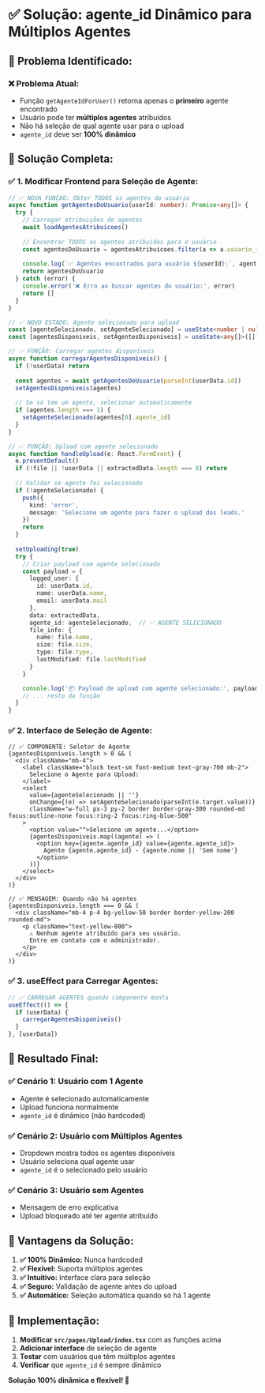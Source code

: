 # ✅ Solução: agente_id Dinâmico para Múltiplos Agentes

## 🎯 **Problema Identificado:**

### **❌ Problema Atual:**
- Função `getAgenteIdForUser()` retorna apenas o **primeiro** agente encontrado
- Usuário pode ter **múltiplos agentes** atribuídos
- Não há seleção de qual agente usar para o upload
- `agente_id` deve ser **100% dinâmico**

## 🔧 **Solução Completa:**

### **✅ 1. Modificar Frontend para Seleção de Agente:**

```typescript
// ✅ NOVA FUNÇÃO: Obter TODOS os agentes do usuário
async function getAgentesDoUsuario(userId: number): Promise<any[]> {
  try {
    // Carregar atribuições de agentes
    await loadAgentesAtribuicoes()
    
    // Encontrar TODOS os agentes atribuídos para o usuário
    const agentesDoUsuario = agentesAtribuicoes.filter(a => a.usuario_id === userId)
    
    console.log(`✅ Agentes encontrados para usuário ${userId}:`, agentesDoUsuario)
    return agentesDoUsuario
  } catch (error) {
    console.error('❌ Erro ao buscar agentes do usuário:', error)
    return []
  }
}

// ✅ NOVO ESTADO: Agente selecionado para upload
const [agenteSelecionado, setAgenteSelecionado] = useState<number | null>(null)
const [agentesDisponiveis, setAgentesDisponiveis] = useState<any[]>([])

// ✅ FUNÇÃO: Carregar agentes disponíveis
async function carregarAgentesDisponiveis() {
  if (!userData) return
  
  const agentes = await getAgentesDoUsuario(parseInt(userData.id))
  setAgentesDisponiveis(agentes)
  
  // Se só tem um agente, selecionar automaticamente
  if (agentes.length === 1) {
    setAgenteSelecionado(agentes[0].agente_id)
  }
}

// ✅ FUNÇÃO: Upload com agente selecionado
async function handleUpload(e: React.FormEvent) {
  e.preventDefault()
  if (!file || !userData || extractedData.length === 0) return
  
  // Validar se agente foi selecionado
  if (!agenteSelecionado) {
    push({ 
      kind: 'error', 
      message: 'Selecione um agente para fazer o upload dos leads.' 
    })
    return
  }
  
  setUploading(true)
  try {
    // Criar payload com agente selecionado
    const payload = {
      logged_user: {
        id: userData.id,
        name: userData.name,
        email: userData.mail
      },
      data: extractedData,
      agente_id: agenteSelecionado,  // ✅ AGENTE SELECIONADO
      file_info: {
        name: file.name,
        size: file.size,
        type: file.type,
        lastModified: file.lastModified
      }
    }

    console.log('📦 Payload de upload com agente selecionado:', payload)
    // ... resto da função
  }
}
```

### **✅ 2. Interface de Seleção de Agente:**

```tsx
// ✅ COMPONENTE: Seletor de Agente
{agentesDisponiveis.length > 0 && (
  <div className="mb-4">
    <label className="block text-sm font-medium text-gray-700 mb-2">
      Selecione o Agente para Upload:
    </label>
    <select
      value={agenteSelecionado || ''}
      onChange={(e) => setAgenteSelecionado(parseInt(e.target.value))}
      className="w-full px-3 py-2 border border-gray-300 rounded-md focus:outline-none focus:ring-2 focus:ring-blue-500"
    >
      <option value="">Selecione um agente...</option>
      {agentesDisponiveis.map((agente) => (
        <option key={agente.agente_id} value={agente.agente_id}>
          Agente {agente.agente_id} - {agente.nome || 'Sem nome'}
        </option>
      ))}
    </select>
  </div>
)}

// ✅ MENSAGEM: Quando não há agentes
{agentesDisponiveis.length === 0 && (
  <div className="mb-4 p-4 bg-yellow-50 border border-yellow-200 rounded-md">
    <p className="text-yellow-800">
      ⚠️ Nenhum agente atribuído para seu usuário. 
      Entre em contato com o administrador.
    </p>
  </div>
)}
```

### **✅ 3. useEffect para Carregar Agentes:**

```typescript
// ✅ CARREGAR AGENTES quando componente monta
useEffect(() => {
  if (userData) {
    carregarAgentesDisponiveis()
  }
}, [userData])
```

## 🎉 **Resultado Final:**

### **✅ Cenário 1: Usuário com 1 Agente**
- Agente é selecionado automaticamente
- Upload funciona normalmente
- `agente_id` é dinâmico (não hardcoded)

### **✅ Cenário 2: Usuário com Múltiplos Agentes**
- Dropdown mostra todos os agentes disponíveis
- Usuário seleciona qual agente usar
- `agente_id` é o selecionado pelo usuário

### **✅ Cenário 3: Usuário sem Agentes**
- Mensagem de erro explicativa
- Upload bloqueado até ter agente atribuído

## 🚀 **Vantagens da Solução:**

1. **✅ 100% Dinâmico:** Nunca hardcoded
2. **✅ Flexível:** Suporta múltiplos agentes
3. **✅ Intuitivo:** Interface clara para seleção
4. **✅ Seguro:** Validação de agente antes do upload
5. **✅ Automático:** Seleção automática quando só há 1 agente

## 🔧 **Implementação:**

1. **Modificar `src/pages/Upload/index.tsx`** com as funções acima
2. **Adicionar interface** de seleção de agente
3. **Testar** com usuários que têm múltiplos agentes
4. **Verificar** que `agente_id` é sempre dinâmico

**Solução 100% dinâmica e flexível! 🚀**
